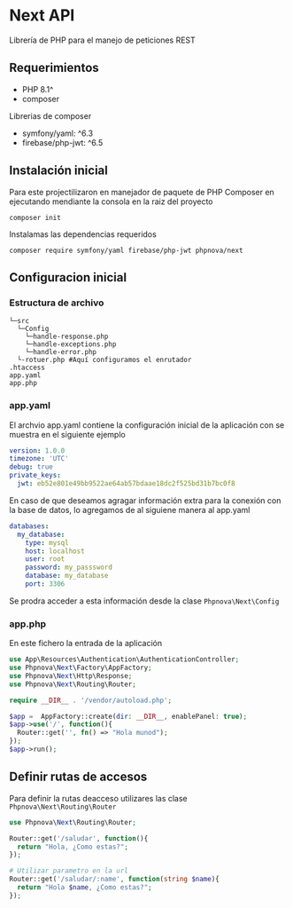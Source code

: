 # Next API
Librería de PHP para el manejo de peticiones REST

## Requerimientos
* PHP 8.1^
* composer

Librerias de composer
* symfony/yaml: ^6.3
* firebase/php-jwt: ^6.5

## Instalación inicial
Para este projectilizaron en manejador de paquete de PHP Composer en ejecutando mendiante la consola en la raiz del proyecto
```
composer init
```
Instalamas las dependencias requeridos
```
composer require symfony/yaml firebase/php-jwt phpnova/next
```

## Configuracion inicial
### Estructura de archivo
```
└─src
  └─Config
    └─handle-response.php
    └─handle-exceptions.php
    └─handle-error.php
  └-rotuer.php #Aquí configuramos el enrutador
.htaccess
app.yaml
app.php
```

### app.yaml
El archvio app.yaml contiene la configuración inicial de la aplicación con se muestra en el siguiente ejemplo
```yaml
version: 1.0.0
timezone: 'UTC'
debug: true
private_keys:
  jwt: eb52e801e49bb9522ae64ab57bdaae18dc2f525bd31b7bc0f8
```

En caso de que deseamos agragar información extra para la conexión con la base de datos, lo agregamos de al siguiene manera al app.yaml
```yaml
databases:
  my_database:
    type: mysql
    host: localhost
    user: root
    password: my_passsword
    database: my_database
    port: 3306
```

Se prodra acceder a esta información desde la clase `Phpnova\Next\Config`

### app.php
En este fichero la entrada de la aplicación
```php
use App\Resources\Authentication\AuthenticationController;
use Phpnova\Next\Factory\AppFactory;
use Phpnova\Next\Http\Response;
use Phpnova\Next\Routing\Router;

require __DIR__ . '/vendor/autoload.php';

$app =  AppFactory::create(dir: __DIR__, enablePanel: true);
$app->use('/', function(){
  Router::get('', fn() => "Hola munod");
});
$app->run();
```

## Definir rutas de accesos
Para definir la rutas deacceso utilizares las clase `Phpnova\Next\Routing\Router`
```php
use Phpnova\Next\Routing\Router;

Router::get('/saludar', function(){
  return "Hola, ¿Como estas?";
});

# Utilizar parametro en la url
Router::get('/saludar/:name', function(string $name){
  return "Hola $name, ¿Como estas?";
});
```